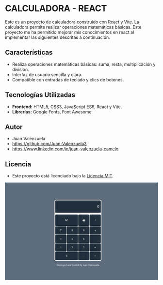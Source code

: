 # CALCULADORA - REACT

Este es un proyecto de calculadora construido con React y Vite. La calculadora permite realizar operaciones matemáticas básicas. Este proyecto me ha permitido mejorar mis conocimientos en react al implementar las siguientes descritas a continuación.

## Características

- Realiza operaciones matemáticas básicas: suma, resta, multiplicación y división.
- Interfaz de usuario sencilla y clara.
- Compatible con entradas de teclado y clics de botones.

## Tecnologías Utilizadas

- **Frontend:** HTML5, CSS3, JavaScript ES6, React y Vite.
- **Librerías:** Google Fonts, Font Awesome.

## Autor

- Juan Valenzuela
- https://github.com/Juan-Valenzuela3
- https://www.linkedin.com/in/juan-valenzuela-camelo

## Licencia

- Este proyecto está licenciado bajo la [Licencia MIT](./LICENSE).

![Logo del Proyecto](./calculadora-react/src/assets/Logo-Calculadora.png)
